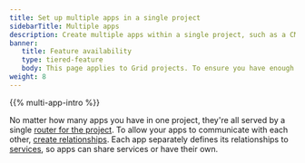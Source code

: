 ```yaml
---
title: Set up multiple apps in a single project
sidebarTitle: Multiple apps
description: Create multiple apps within a single project, such as a CMS backend connected to a frontend to display it.
banner:
   title: Feature availability
   type: tiered-feature
   body: This page applies to Grid projects. To ensure you have enough resources to support multiple apps, you need at least a [{{< partial "plans/multiapp-plan-name" >}} plan](/administration/pricing/_index.md#multiple-apps-in-a-single-project). To set up multiple apps on {{% names/dedicated-gen-2 %}} environments, [contact Sales](https://upsun.com/contact-us/).
weight: 8
---
```


{{% multi-app-intro %}}

No matter how many apps you have in one project, they're all served by a single [router for the project](/create-apps/multi-app/routes.md).
To allow your apps to communicate with each other, [create relationships](/create-apps/multi-app/relationships.md).
Each app separately defines its relationships to [services](/add-services/_index.md),
so apps can share services or have their own.

